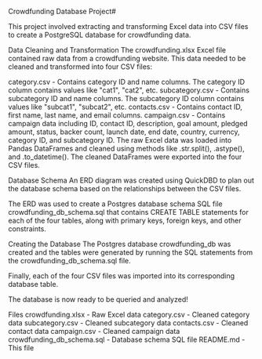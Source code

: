 Crowdfunding Database Project#

This project involved extracting and transforming Excel data into CSV files to create a PostgreSQL database for crowdfunding data.

Data Cleaning and Transformation
The crowdfunding.xlsx Excel file contained raw data from a crowdfunding website. This data needed to be cleaned and transformed into four CSV files:

category.csv - Contains category ID and name columns. The category ID column contains values like "cat1", "cat2", etc.
subcategory.csv - Contains subcategory ID and name columns. The subcategory ID column contains values like "subcat1", "subcat2", etc.
contacts.csv - Contains contact ID, first name, last name, and email columns.
campaign.csv - Contains campaign data including ID, contact ID, description, goal amount, pledged amount, status, backer count, launch date, end date, country, currency, category ID, and subcategory ID.
The raw Excel data was loaded into Pandas DataFrames and cleaned using methods like .str.split(), .astype(),  and .to_datetime(). The cleaned DataFrames were exported into the four CSV files.

Database Schema
An ERD diagram was created using QuickDBD to plan out the database schema based on the relationships between the CSV files.

The ERD was used to create a Postgres database schema SQL file crowdfunding_db_schema.sql that contains CREATE TABLE statements for each of the four tables, along with primary keys, foreign keys, and other constraints.

Creating the Database
The Postgres database crowdfunding_db was created and the tables were generated by running the SQL statements from the crowdfunding_db_schema.sql file.

Finally, each of the four CSV files was imported into its corresponding database table.

The database is now ready to be queried and analyzed!

Files
crowdfunding.xlsx - Raw Excel data
category.csv - Cleaned category data
subcategory.csv - Cleaned subcategory data
contacts.csv - Cleaned contact data
campaign.csv - Cleaned campaign data
crowdfunding_db_schema.sql - Database schema SQL file
README.md - This file
